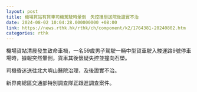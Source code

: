```yaml
---
layout: post
title: 機場貨站有貨車司機駕駛時暈倒　失控撞壆送院後證實不治
date: 2024-08-02 10:04:28.000000000 +08:00
link: https://news.rthk.hk/rthk/ch/component/k2/1764381-20240802.htm
categories: rthk
---
```


機場貨站清晨發生致命車禍，一名59歲男子駕駛一輛中型貨車駛入駿運路9號停車場時，據報突然暈倒，貨車其後懷疑失控並撞向石壆。

司機昏迷送往北大嶼山醫院治理，及後證實不治。

新界南總區交通部特別調查隊正跟進調查案件。
